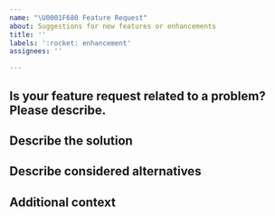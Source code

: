 ```yaml
---
name: "\U0001F680 Feature Request"
about: Suggestions for new features or enhancements
title: ''
labels: ':rocket: enhancement'
assignees: ''

---
```


## Is your feature request related to a problem? Please describe.


## Describe the solution


## Describe considered alternatives


## Additional context
